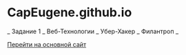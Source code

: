 # CapEugene.github.io
_ Задание 1 _ Веб-Технологии _ Убер-Хакер _ Филантроп _
<main>
<a href="/WT_Sem/index.html">Перейти на основной сайт</a>
</main>
